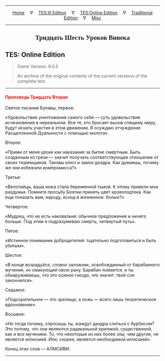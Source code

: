 
---

<!-- Jekyll Page Links -->

<center>
<a href="../../../../index.html">Home</a>
&emsp;&nabla;&emsp;
<a href="../../../index-tes3.html">TES:III Edition</a>
&emsp;&nabla;&emsp;
<a href="../../../index-teso.html">TES:Online Edition</a>
&emsp;&nabla;&emsp;
<a href="../../../index-traditional.html">Traditional Edition</a>
&emsp;&nabla;&emsp;
<a href="../../../index-misc.html">Misc</a>
</center>

<!-- Markdown Body Below: -->

---

<center>
<h2><span style="font-family:Georgia">Тридцать Шесть Уроков Вивека</span></h2>
</center>

## TES: Online Edition

> Game Version: 9.0.5
>
> An archive of the original contents of the current versions of the complete text.

---

#### <span style="color:red">Проповедь Тридцать Вторая</span>

Святое писание Булавы, первое:

«Удовольствие уничтожения самого себя — суть удовольствие исчезновения в нереальном. Все те, кто бросает вызов спящему миру, будут искать участия в этом движении. Я осуждаю отчуждение Расщепленной Дуальности с помощью молота».

Второе:

«Прими от меня уроки как наказание за бытие смертным. Быть созданным из грязи — значит получать соответствующее отношение от своих тюремщиков. Таковы ключ и замок даэдра. Как думаешь, почему же они избежали компромисса?»

Третье:

«Велотийцы, ваша кожа стала беременной тьмой. К этому привели мои раздумья. Помните просьбу Боэтии принять цвет кровоподтека. Как еще показать вам, народу, исход в жизненное: болью?»

Четвертое:

«Мудрец, что не есть наковальня: обычное предложение и ничего больше. Под этим я подразумеваю смерть, четвертый путь».

Пятое:

«Истинное понимание добродетелей: тщательно подготовиться и быть убитым».

Шестое:

«В конце возрадуйся, словно заложник, освобожденный от барабанного мучения, но смакующий свою рану. Барабан ломается, и ты обнаруживаешь, что это осиное гнездо, что значит: твой сон закончился».

Седьмое:

«Подозрительное — это зрелище, а ложь — всего лишь теоретическое вдохновение».

Восьмое:

«Но тогда почему, спросишь ты, жаждут даэдра слиться с Аурбисом? Это потому, что они являются радикальной критикой, существенной, как и все мученики. То, что некоторые из них более злы, чем другие, не является иллюзией. Или, скорее, является необходимой иллюзией».

Конец этих слов — АЛМСИВИ.

---
